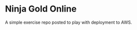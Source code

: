 Ninja Gold Online
=================

A simple exercise repo posted to play with deployment to AWS. 

